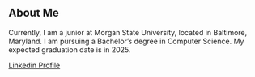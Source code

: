 ## About Me
Currently, I am a junior at Morgan State University, located in Baltimore, Maryland. I am pursuing a Bachelor’s degree in Computer Science. My expected graduation date is in 2025.

[Linkedin Profile](https://www.linkedin.com/in/sakina-shrestha-474775273/)

